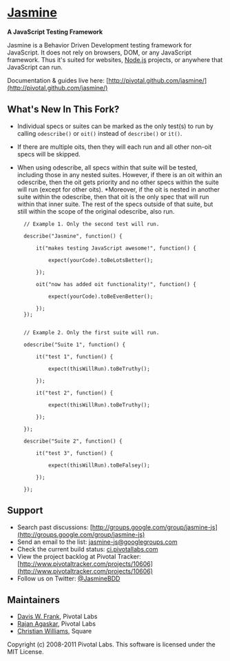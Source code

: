 <a name="README">[Jasmine](http://pivotal.github.com/jasmine/)</a>
=======
**A JavaScript Testing Framework**

Jasmine is a Behavior Driven Development testing framework for JavaScript. It does not rely on browsers, DOM, or any JavaScript framework. Thus it's suited for websites, [Node.js](http://nodejs.org) projects, or anywhere that JavaScript can run.

Documentation & guides live here: [http://pivotal.github.com/jasmine/](http://pivotal.github.com/jasmine/)

## What's New In This Fork?

* Individual specs or suites can be marked as the only test(s) to run by calling <code>odescribe()</code> or <code>oit()</code> instead of <code>describe()</code> or <code>it()</code>.  
* If there are multiple oits, then they will each run and all other non-oit specs will be skipped. 
* When using odescribe, all specs within that suite will be tested, including those in any nested suites. However, if there is an oit
within an odescribe, then the oit gets priority and no other specs within the suite will run (except for other oits).
*Moreover, if the oit is nested in another suite within the odescribe, then that oit is the only spec that will run within that inner suite. The rest of the specs outside of that suite, but still within the scope of
the original odescribe, also run. 

		// Example 1. Only the second test will run.
		
		describe("Jasmine", function() {
			
			it("makes testing JavaScript awesome!", function() {
				
				expect(yourCode).toBeLotsBetter();
			
			});
			
			oit("now has added oit functionality!", function() {
				
				expect(yourCode).toBeEvenBetter();
			
			});
		});	
			

		// Example 2. Only the first suite will run.
		
		odescribe("Suite 1", function() {
			
			it("test 1", function() {
				
				expect(thisWillRun).toBeTruthy();
			
			});
			
			it("test 2", function() {
				
				expect(thisWillRun).toBeTruthy();
			
			});
		
		});
		
		describe("Suite 2", function() {
			
			it("test 3", function() {
				
				expect(thisWillRun).toBeFalsey();
			
			});
		
		});


## Support

* Search past discussions: [http://groups.google.com/group/jasmine-js](http://groups.google.com/group/jasmine-js)
* Send an email to the list: [jasmine-js@googlegroups.com](jasmine-js@googlegroups.com)
* Check the current build status: [ci.pivotallabs.com](http://ci.pivotallabs.com)
* View the project backlog at Pivotal Tracker: [http://www.pivotaltracker.com/projects/10606](http://www.pivotaltracker.com/projects/10606)
* Follow us on Twitter: [@JasmineBDD](http://twitter.com/JasmineBDD)


## Maintainers

* [Davis W. Frank](mailto:dwfrank@pivotallabs.com), Pivotal Labs
* [Rajan Agaskar](mailto:rajan@pivotallabs.com), Pivotal Labs
* [Christian Williams](mailto:antixian666@gmail.com), Square

Copyright (c) 2008-2011 Pivotal Labs. This software is licensed under the MIT License.
